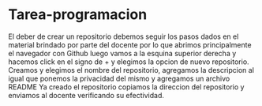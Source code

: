 # Tarea-programacion
El deber de crear un repositorio debemos seguir los pasos dados en el material brindado por parte del docente por lo que abrimos principalmente el navegador con Github luego vamos a la esquina superior derecha y hacemos click en el signo de + y elegimos la opcion de nuevo repositorio.
Creamos y elegimos el nombre del repositorio, agregamos la descripcion al igual que ponemos la privacidad del mismo y agregamos un archivo README
Ya creado el repositorio copiamos la direccion del repositorio y enviamos al docente verificando su efectividad.
